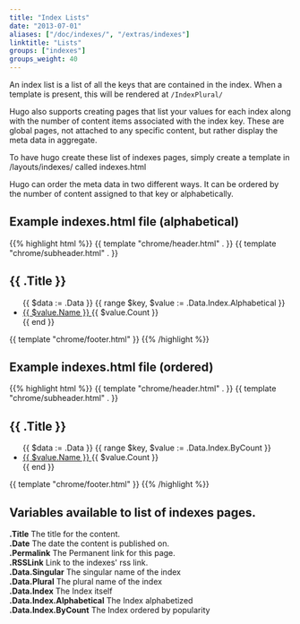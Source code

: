 ```yaml
---
title: "Index Lists"
date: "2013-07-01"
aliases: ["/doc/indexes/", "/extras/indexes"]
linktitle: "Lists"
groups: ["indexes"]
groups_weight: 40
---
```


An index list is a list of all the keys that are contained in the index. When a
template is present, this will be rendered at `/IndexPlural/`

Hugo also supports creating pages that list your values for each index along
with the number of content items associated with the index key. These are
global pages, not attached to any specific content, but rather display the meta
data in aggregate.

To have hugo create these list of indexes pages, simply create a template in
/layouts/indexes/ called indexes.html

Hugo can order the meta data in two different ways. It can be ordered by the
number of content assigned to that key or alphabetically.


## Example indexes.html file (alphabetical)

{{% highlight html %}}
{{ template "chrome/header.html" . }}
{{ template "chrome/subheader.html" . }}

<section id="main">
  <div>
   <h1 id="title">{{ .Title }}</h1>
   <ul>
   {{ $data := .Data }}
    {{ range $key, $value := .Data.Index.Alphabetical }}
    <li><a href="{{ $data.Plural }}/{{ $value.Name | urlize }}"> {{ $value.Name }} </a> {{ $value.Count }} </li>
    {{ end }}
   </ul>
  </div>
</section>
{{ template "chrome/footer.html" }}
{{% /highlight %}}

## Example indexes.html file (ordered)

{{% highlight html %}}
{{ template "chrome/header.html" . }}
{{ template "chrome/subheader.html" . }}

<section id="main">
  <div>
   <h1 id="title">{{ .Title }}</h1>
   <ul>
   {{ $data := .Data }}
    {{ range $key, $value := .Data.Index.ByCount }}
    <li><a href="{{ $data.Plural }}/{{ $value.Name | urlize }}"> {{ $value.Name }} </a> {{ $value.Count }} </li>
    {{ end }}
   </ul>
  </div>
</section>

{{ template "chrome/footer.html" }}
{{% /highlight %}}

## Variables available to list of indexes pages.

**.Title**  The title for the content. <br>
**.Date** The date the content is published on.<br>
**.Permalink** The Permanent link for this page.<br>
**.RSSLink** Link to the indexes' rss link. <br>
**.Data.Singular** The singular name of the index <br>
**.Data.Plural** The plural name of the index<br>
**.Data.Index** The Index itself<br>
**.Data.Index.Alphabetical** The Index alphabetized<br>
**.Data.Index.ByCount** The Index ordered by popularity<br>
